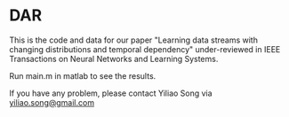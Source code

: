 # DAR
This is the code and data for our paper "Learning data streams with changing distributions and temporal dependency" under-reviewed in IEEE Transactions on Neural Networks and Learning Systems.

Run main.m in matlab to see the results.

If you have any problem, please contact Yiliao Song via yiliao.song@gmail.com

